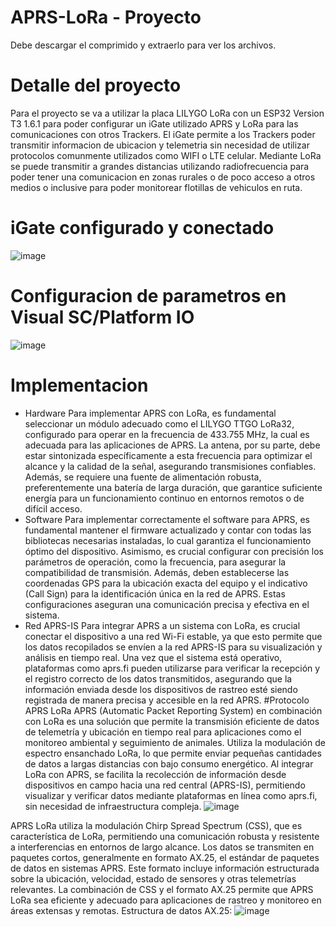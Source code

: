 # APRS-LoRa - Proyecto
Debe descargar el comprimido y extraerlo para ver los archivos.

# Detalle del proyecto
Para el proyecto se va a utilizar la placa LILYGO LoRa con un ESP32 Version T3 1.6.1 para poder configurar un iGate utilizado APRS y LoRa para las comunicaciones con otros Trackers. El iGate permite a los Trackers poder transmitir informacion de ubicacion y telemetria sin necesidad de utilizar protocolos comunmente utilizados como WIFI o LTE celular. Mediante LoRa se puede transmitir a grandes distancias utilizando radiofrecuencia para poder tener una comunicacion en zonas rurales o de poco acceso a otros medios o inclusive para poder monitorear flotillas de vehiculos en ruta.
# iGate configurado y conectado
![image](https://github.com/user-attachments/assets/77538d54-f413-4023-8823-5dda2f805bb9)
# Configuracion de parametros en Visual SC/Platform IO
![image](https://github.com/user-attachments/assets/acc55404-9826-4aa1-9898-ce346679d2a6)
# Implementacion
- Hardware
Para implementar APRS con LoRa, es fundamental seleccionar un módulo adecuado como el LILYGO TTGO LoRa32, configurado para operar en la frecuencia de 433.755 MHz, la cual es adecuada para las aplicaciones de APRS. La antena, por su parte, debe estar sintonizada específicamente a esta frecuencia para optimizar el alcance y la calidad de la señal, asegurando transmisiones confiables. Además, se requiere una fuente de alimentación robusta, preferentemente una batería de larga duración, que garantice suficiente energía para un funcionamiento continuo en entornos remotos o de difícil acceso.
- Software
Para implementar correctamente el software para APRS, es fundamental mantener el firmware actualizado y contar con todas las bibliotecas necesarias instaladas, lo cual garantiza el funcionamiento óptimo del dispositivo. Asimismo, es crucial configurar con precisión los parámetros de operación, como la frecuencia, para asegurar la compatibilidad de transmisión. Además, deben establecerse las coordenadas GPS para la ubicación exacta del equipo y el indicativo (Call Sign) para la identificación única en la red de APRS. Estas configuraciones aseguran una comunicación precisa y efectiva en el sistema.
- Red APRS-IS
Para integrar APRS a un sistema con LoRa, es crucial conectar el dispositivo a una red Wi-Fi estable, ya que esto permite que los datos recopilados se envíen a la red APRS-IS para su visualización y análisis en tiempo real. Una vez que el sistema está operativo, plataformas como aprs.fi pueden utilizarse para verificar la recepción y el registro correcto de los datos transmitidos, asegurando que la información enviada desde los dispositivos de rastreo esté siendo registrada de manera precisa y accesible en la red APRS.
#Protocolo APRS LoRa
APRS (Automatic Packet Reporting System) en combinación con LoRa es una solución que permite la transmisión eficiente de datos de telemetría y ubicación en tiempo real para aplicaciones como el monitoreo ambiental y seguimiento de animales. Utiliza la modulación de espectro ensanchado LoRa, lo que permite enviar pequeñas cantidades de datos a largas distancias con bajo consumo energético. Al integrar LoRa con APRS, se facilita la recolección de información desde dispositivos en campo hacia una red central (APRS-IS), permitiendo visualizar y verificar datos mediante plataformas en línea como aprs.fi, sin necesidad de infraestructura compleja.
![image](https://github.com/user-attachments/assets/72afdb8d-7a70-4591-9bd5-6e981ab98f8d)

APRS LoRa utiliza la modulación Chirp Spread Spectrum (CSS), que es característica de LoRa, permitiendo una comunicación robusta y resistente a interferencias en entornos de largo alcance. Los datos se transmiten en paquetes cortos, generalmente en formato AX.25, el estándar de paquetes de datos en sistemas APRS. Este formato incluye información estructurada sobre la ubicación, velocidad, estado de sensores y otras telemetrías relevantes. La combinación de CSS y el formato AX.25 permite que APRS LoRa sea eficiente y adecuado para aplicaciones de rastreo y monitoreo en áreas extensas y remotas.
Estructura de datos AX.25: 
![image](https://github.com/user-attachments/assets/b9e4ac50-44ba-4102-bdd2-92328d3ea6d7)
